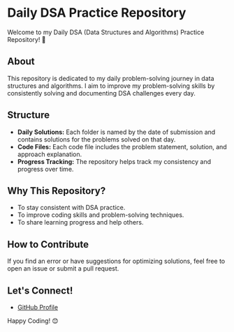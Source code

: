 # Daily DSA Practice Repository

Welcome to my Daily DSA (Data Structures and Algorithms) Practice Repository! 🚀

## About
This repository is dedicated to my daily problem-solving journey in data structures and algorithms. I aim to improve my problem-solving skills by consistently solving and documenting DSA challenges every day.

## Structure
- **Daily Solutions:** Each folder is named by the date of submission and contains solutions for the problems solved on that day.
- **Code Files:** Each code file includes the problem statement, solution, and approach explanation.
- **Progress Tracking:** The repository helps track my consistency and progress over time.

## Why This Repository?
- To stay consistent with DSA practice.
- To improve coding skills and problem-solving techniques.
- To share learning progress and help others.

## How to Contribute
If you find an error or have suggestions for optimizing solutions, feel free to open an issue or submit a pull request.

## Let's Connect!
- [GitHub Profile](https://github.com/YourUsername)

Happy Coding! 😊
